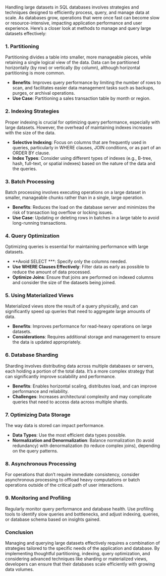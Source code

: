 Handling large datasets in SQL databases involves strategies and techniques designed to efficiently process, query, and manage data at scale. As databases grow, operations that were once fast can become slow or resource-intensive, impacting application performance and user experience. Here’s a closer look at methods to manage and query large datasets effectively:

### 1. Partitioning

Partitioning divides a table into smaller, more manageable pieces, while retaining a single logical view of the data. Data can be partitioned horizontally (by row) or vertically (by column), although horizontal partitioning is more common.

- **Benefits**: Improves query performance by limiting the number of rows to scan, and facilitates easier data management tasks such as backups, purges, or archival operations.
- **Use Case**: Partitioning a sales transaction table by month or region.

### 2. Indexing Strategies

Proper indexing is crucial for optimizing query performance, especially with large datasets. However, the overhead of maintaining indexes increases with the size of the data.

- **Selective Indexing**: Focus on columns that are frequently used in queries, particularly in WHERE clauses, JOIN conditions, or as part of an ORDER BY clause.
- **Index Types**: Consider using different types of indexes (e.g., B-tree, hash, full-text, or spatial indexes) based on the nature of the data and the queries.

### 3. Batch Processing

Batch processing involves executing operations on a large dataset in smaller, manageable chunks rather than in a single, large operation.

- **Benefits**: Reduces the load on the database server and minimizes the risk of transaction log overflow or locking issues.
- **Use Case**: Updating or deleting rows in batches in a large table to avoid long-running transactions.

### 4. Query Optimization

Optimizing queries is essential for maintaining performance with large datasets.

- **Avoid SELECT ***: Specify only the columns needed.
- **Use WHERE Clauses Effectively**: Filter data as early as possible to reduce the amount of data processed.
- **Optimize Joins**: Ensure that joins are performed on indexed columns and consider the size of the datasets being joined.

### 5. Using Materialized Views

Materialized views store the result of a query physically, and can significantly speed up queries that need to aggregate large amounts of data.

- **Benefits**: Improves performance for read-heavy operations on large datasets.
- **Considerations**: Requires additional storage and management to ensure the data is updated appropriately.

### 6. Database Sharding

Sharding involves distributing data across multiple databases or servers, each holding a portion of the total data. It’s a more complex strategy that can significantly improve scalability and performance.

- **Benefits**: Enables horizontal scaling, distributes load, and can improve performance and reliability.
- **Challenges**: Increases architectural complexity and may complicate queries that need to access data across multiple shards.

### 7. Optimizing Data Storage

The way data is stored can impact performance.

- **Data Types**: Use the most efficient data types possible.
- **Normalization and Denormalization**: Balance normalization (to avoid redundancy) with denormalization (to reduce complex joins), depending on the query patterns.

### 8. Asynchronous Processing

For operations that don’t require immediate consistency, consider asynchronous processing to offload heavy computations or batch operations outside of the critical path of user interactions.

### 9. Monitoring and Profiling

Regularly monitor query performance and database health. Use profiling tools to identify slow queries and bottlenecks, and adjust indexing, queries, or database schema based on insights gained.

### Conclusion

Managing and querying large datasets effectively requires a combination of strategies tailored to the specific needs of the application and database. By implementing thoughtful partitioning, indexing, query optimization, and considering advanced techniques like sharding or materialized views, developers can ensure that their databases scale efficiently with growing data volumes.